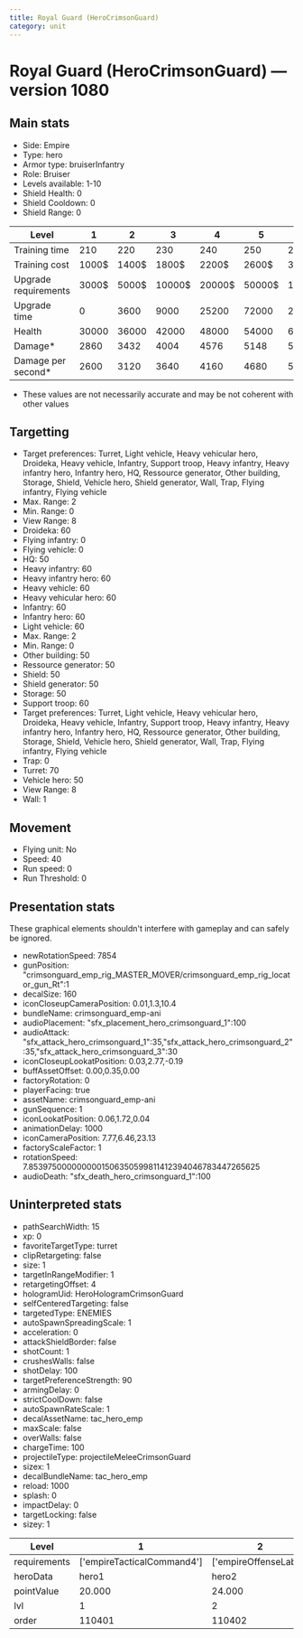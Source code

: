 ```yaml
---
title: Royal Guard (HeroCrimsonGuard)
category: unit
---
```


# Royal Guard (HeroCrimsonGuard) — version 1080

## Main stats

  * Side: Empire
  * Type: hero
  * Armor type: bruiserInfantry
  * Role: Bruiser
  * Levels available: 1-10
  * Shield Health: 0
  * Shield Cooldown: 0
  * Shield Range: 0

|Level               |1    |2    |3     |4     |5     |6      |7      |8      |9       |10      |
|--------------------|-----|-----|------|------|------|-------|-------|-------|--------|--------|
|Training time       |210  |220  |230   |240   |250   |260    |270    |560    |580     |600     |
|Training cost       |1000$|1400$|1800$ |2200$ |2600$ |3000$  |3400$  |4000$  |4200$   |4600$   |
|Upgrade requirements|3000$|5000$|10000$|20000$|50000$|135000$|225000$|450000$|1500000$|2500000$|
|Upgrade time        |0    |3600 |9000  |25200 |72000 |216000 |345600 |518400 |691200  |1036800 |
|Health              |30000|36000|42000 |48000 |54000 |60000  |66000  |72000  |78000   |90000   |
|Damage*             |2860 |3432 |4004  |4576  |5148  |5720   |6292   |6864   |7436    |8580    |
|Damage per second*  |2600 |3120 |3640  |4160  |4680  |5200   |5720   |6240   |6760    |7800    |

* These values are not necessarily accurate and may be not coherent with other values

## Targetting

  * Target preferences: Turret, Light vehicle, Heavy vehicular hero, Droideka, Heavy vehicle, Infantry, Support troop, Heavy infantry, Heavy infantry hero, Infantry hero, HQ, Ressource generator, Other building, Storage, Shield, Vehicle hero, Shield generator, Wall, Trap, Flying infantry, Flying vehicle
  * Max. Range: 2
  * Min. Range: 0
  * View Range: 8
  * Droideka: 60
  * Flying infantry: 0
  * Flying vehicle: 0
  * HQ: 50
  * Heavy infantry: 60
  * Heavy infantry hero: 60
  * Heavy vehicle: 60
  * Heavy vehicular hero: 60
  * Infantry: 60
  * Infantry hero: 60
  * Light vehicle: 60
  * Max. Range: 2
  * Min. Range: 0
  * Other building: 50
  * Ressource generator: 50
  * Shield: 50
  * Shield generator: 50
  * Storage: 50
  * Support troop: 60
  * Target preferences: Turret, Light vehicle, Heavy vehicular hero, Droideka, Heavy vehicle, Infantry, Support troop, Heavy infantry, Heavy infantry hero, Infantry hero, HQ, Ressource generator, Other building, Storage, Shield, Vehicle hero, Shield generator, Wall, Trap, Flying infantry, Flying vehicle
  * Trap: 0
  * Turret: 70
  * Vehicle hero: 50
  * View Range: 8
  * Wall: 1

## Movement

  * Flying unit: No
  * Speed: 40
  * Run speed: 0
  * Run Threshold: 0

## Presentation stats

These graphical elements shouldn't interfere with gameplay and can safely be ignored.

  * newRotationSpeed: 7854
  * gunPosition: "crimsonguard_emp_rig_MASTER_MOVER/crimsonguard_emp_rig_locator_gun_Rt":1
  * decalSize: 160
  * iconCloseupCameraPosition: 0.01,1.3,10.4
  * bundleName: crimsonguard_emp-ani
  * audioPlacement: "sfx_placement_hero_crimsonguard_1":100
  * audioAttack: "sfx_attack_hero_crimsonguard_1":35,"sfx_attack_hero_crimsonguard_2":35,"sfx_attack_hero_crimsonguard_3":30
  * iconCloseupLookatPosition: 0.03,2.77,-0.19
  * buffAssetOffset: 0.00,0.35,0.00
  * factoryRotation: 0
  * playerFacing: true
  * assetName: crimsonguard_emp-ani
  * gunSequence: 1
  * iconLookatPosition: 0.06,1.72,0.04
  * animationDelay: 1000
  * iconCameraPosition: 7.77,6.46,23.13
  * factoryScaleFactor: 1
  * rotationSpeed: 7.8539750000000001506350599811412394046783447265625
  * audioDeath: "sfx_death_hero_crimsonguard_1":100

## Uninterpreted stats

  * pathSearchWidth: 15
  * xp: 0
  * favoriteTargetType: turret
  * clipRetargeting: false
  * size: 1
  * targetInRangeModifier: 1
  * retargetingOffset: 4
  * hologramUid: HeroHologramCrimsonGuard
  * selfCenteredTargeting: false
  * targetedType: ENEMIES
  * autoSpawnSpreadingScale: 1
  * acceleration: 0
  * attackShieldBorder: false
  * shotCount: 1
  * crushesWalls: false
  * shotDelay: 100
  * targetPreferenceStrength: 90
  * armingDelay: 0
  * strictCoolDown: false
  * autoSpawnRateScale: 1
  * decalAssetName: tac_hero_emp
  * maxScale: false
  * overWalls: false
  * chargeTime: 100
  * projectileType: projectileMeleeCrimsonGuard
  * sizex: 1
  * decalBundleName: tac_hero_emp
  * reload: 1000
  * splash: 0
  * impactDelay: 0
  * targetLocking: false
  * sizey: 1

|Level       |1                         |2                    |3                    |4                    |5                    |6                    |7                    |8                    |9                    |10                    |
|------------|--------------------------|---------------------|---------------------|---------------------|---------------------|---------------------|---------------------|---------------------|---------------------|----------------------|
|requirements|['empireTacticalCommand4']|['empireOffenseLab2']|['empireOffenseLab3']|['empireOffenseLab4']|['empireOffenseLab5']|['empireOffenseLab6']|['empireOffenseLab7']|['empireOffenseLab8']|['empireOffenseLab9']|['empireOffenseLab10']|
|heroData    |hero1                     |hero2                |hero3                |hero4                |hero5                |hero6                |hero7                |hero8                |hero9                |hero10                |
|pointValue  |20.000                    |24.000               |28.000               |32.000               |36.000               |40.000               |44.000               |48.000               |52.000               |60.000                |
|lvl         |1                         |2                    |3                    |4                    |5                    |6                    |7                    |8                    |9                    |10                    |
|order       |110401                    |110402               |110403               |110404               |110405               |110406               |110407               |110408               |110409               |110410                |

